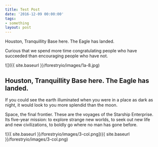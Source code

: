 ```yaml
---
title: Test Post
date: '2016-12-09 00:00:00'
tags:
- something
layout: post
---
```

Houston, Tranquillity Base here. The Eagle has landed.

Curious that we spend more time congratulating people who have succeeded than encouraging people who have not.

![]({{ site.baseurl }}/forestryio/images/1a-8.jpg)

## Houston, Tranquillity Base here. The Eagle has landed.

If you could see the earth illuminated when you were in a place as dark as night, it would look to you more splendid than the moon.

Space, the final frontier. These are the voyages of the Starship Enterprise. Its five-year mission: to explore strange new worlds, to seek out new life and new civilizations, to boldly go where no man has gone before.

![{{ site.baseurl }}/forestryio/images/3-col.png]({{ site.baseurl }}/forestryio/images/3-col.png)